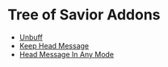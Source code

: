 # Tree of Savior Addons

- [Unbuff](https://github.com/yyyyyu/Tree-of-Savior-Addons/tree/master/unbuff)
- [Keep Head Message](https://github.com/yyyyyu/Tree-of-Savior-Addons/tree/master/KeepHeadMessage)
- [Head Message In Any Mode](https://github.com/yyyyyu/Tree-of-Savior-Addons/tree/master/HeadMessageInAnyMode)
